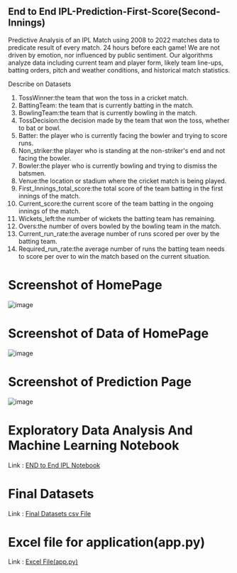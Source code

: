 ## End to End IPL-Prediction-First-Score(Second-Innings)
Predictive Analysis of an IPL Match using 2008 to 2022 matches data 
to predicate result of every match. 24 hours before each game! We 
are not driven by emotion, nor influenced by public sentiment. Our 
algorithms analyze data including current team and player form, likely 
team line-ups, batting orders, pitch and weather conditions, and 
historical match statistics.

Describe on Datasets
1. TossWinner:the team that won the toss in a cricket match.
2. BattingTeam: the team that is currently batting in the match.
3. BowlingTeam:the team that is currently bowling in the match.
4. TossDecision:the decision made by the team that won the toss, whether to bat or bowl.
5. Batter: the player who is currently facing the bowler and trying to score runs.
6. Non_striker:the player who is standing at the non-striker's end and not facing the bowler.
7. Bowler:the player who is currently bowling and trying to dismiss the batsmen.
8. Venue:the location or stadium where the cricket match is being played.
9. First_Innings_total_score:the total score of the team batting in the first innings of the match.
10. Current_score:the current score of the team batting in the ongoing innings of the match.
11. Wickets_left:the number of wickets the batting team has remaining.
12. Overs:the number of overs bowled by the bowling team in the match.
13. Current_run_rate:the average number of runs scored per over by the batting team.
14. Required_run_rate:the average number of runs the batting team needs to score per over to win the match based on the current situation.


# Screenshot of HomePage
![image](https://user-images.githubusercontent.com/106003797/232563042-61ea0367-c0ad-4da1-8f93-a6b908519524.png)

# Screenshot of Data of HomePage
![image](https://user-images.githubusercontent.com/106003797/232561742-42132b3a-dd98-46e4-835b-f750e71c5c56.png)

# Screenshot of Prediction Page
![image](https://user-images.githubusercontent.com/106003797/232562678-63b96869-fe30-4f85-9392-adab252b2e9f.png)

# Exploratory Data Analysis And Machine Learning Notebook

Link : [END to End IPL Notebook](./NoteBook/IPL%20Prediction.ipynb)

# Final Datasets

Link : [Final Datasets csv File](./NoteBook/DataSets/IPL-Final-Datasets.csv)

# Excel file for application(app.py)

Link : [Excel File(app.py)](./Book1.xlsx)

